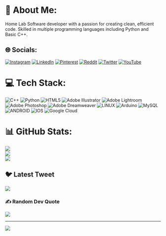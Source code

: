 # 💫 About Me:
Home Lab Software developer with a passion for creating clean, efficient code. Skilled in multiple programming languages including Python and Basic C++. 


## 🌐 Socials:
[![Instagram](https://img.shields.io/badge/Instagram-%23E4405F.svg?logo=Instagram&logoColor=white)](https://instagram.com/fa.iizii) [![LinkedIn](https://img.shields.io/badge/LinkedIn-%230077B5.svg?logo=linkedin&logoColor=white)](https://linkedin.com/in/faiz-muhammed) [![Pinterest](https://img.shields.io/badge/Pinterest-%23E60023.svg?logo=Pinterest&logoColor=white)](https://pinterest.com/faizmuhammedpj) [![Reddit](https://img.shields.io/badge/Reddit-%23FF4500.svg?logo=Reddit&logoColor=white)](https://reddit.com/user/faiz_muhammed) [![Twitter](https://img.shields.io/badge/Twitter-%231DA1F2.svg?logo=Twitter&logoColor=white)](https://twitter.com/fa_iizii) [![YouTube](https://img.shields.io/badge/YouTube-%23FF0000.svg?logo=YouTube&logoColor=white)](https://youtube.com/@faizmuhammed2481) 

# 💻 Tech Stack:
![C++](https://img.shields.io/badge/c++-%2300599C.svg?style=for-the-badge&logo=c%2B%2B&logoColor=white) ![Python](https://img.shields.io/badge/python-3670A0?style=for-the-badge&logo=python&logoColor=ffdd54) ![HTML5](https://img.shields.io/badge/html5-%23E34F26.svg?style=for-the-badge&logo=html5&logoColor=white) ![Adobe Illustrator](https://img.shields.io/badge/adobeillustrator-%23FF9A00.svg?style=for-the-badge&logo=adobeillustrator&logoColor=white) ![Adobe Lightroom](https://img.shields.io/badge/Adobe%20Lightroom-31A8FF.svg?style=for-the-badge&logo=Adobe%20Lightroom&logoColor=white) ![Adobe Photoshop](https://img.shields.io/badge/adobephotoshop-%2331A8FF.svg?style=for-the-badge&logo=adobephotoshop&logoColor=white) ![Adobe Dreamweaver](https://img.shields.io/badge/Adobe%20Dreamweaver-FF61F6.svg?style=for-the-badge&logo=Adobe%20Dreamweaver&logoColor=white) ![LINUX](https://img.shields.io/badge/Linux-FCC624?style=for-the-badge&logo=linux&logoColor=black) ![Arduino](https://img.shields.io/badge/-Arduino-00979D?style=for-the-badge&logo=Arduino&logoColor=white) ![MySQL](https://img.shields.io/badge/mysql-%2300f.svg?style=for-the-badge&logo=mysql&logoColor=white) ![ANDROID](https://img.shields.io/badge/android-%2320232a.svg?style=for-the-badge&logo=android&logoColor=%a4c639) ![IOS](https://img.shields.io/badge/IOS-%2320232a.svg?style=for-the-badge&logo=apple&logoColor=white) ![Google Cloud](https://img.shields.io/badge/Google%20Cloud-%234285F4.svg?style=for-the-badge&logo=google-cloud&logoColor=white)
# 📊 GitHub Stats:
![](https://github-readme-stats.vercel.app/api?username=fa-iizii&theme=blueberry&hide_border=false&include_all_commits=true&count_private=true)<br/>
![](https://github-readme-streak-stats.herokuapp.com/?user=fa-iizii&theme=blueberry&hide_border=false)<br/>
![](https://github-readme-stats.vercel.app/api/top-langs/?username=fa-iizii&theme=blueberry&hide_border=false&include_all_commits=true&count_private=true&layout=compact)

## 🐦 Latest Tweet
[![](https://gtce.itsvg.in/api?username=fa_iizii)](https://github.com/VishwaGauravIn/github-twitter-card-embed)

### ✍️ Random Dev Quote
![](https://quotes-github-readme.vercel.app/api?type=horizontal&theme=radical)

---
[![](https://visitcount.itsvg.in/api?id=fa-iizii&icon=0&color=0)](https://visitcount.itsvg.in)

<!-- Proudly created with GPRM ( https://gprm.itsvg.in ) -->
